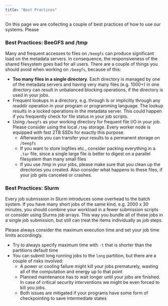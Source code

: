 ```yaml
---
title: "Best Practices"
---
```


On this page we are collecting a couple of best practices of how to use our systems.
Please 


### Best Practices: BeeGFS and /tmp
Many and frequent accesses to files on `/beegfs` can produce significant load on the metadata servers.
In consequence, the responsiveness of the shared filesystem goes bad for all users.
There are a couple of things you should avoid when working on `/beegfs`, because of this:
* **Too many files in a single directory**. Each directory is managed by one of the metadata servers and having very many files (e.g. 1000+) in one directory can result in unbalanced blocking operations, if the directory is used in your jobs.
* Frequent lookups in a directory, e.g. through ls or implicitly through any readdir operation in your program or programming language. The lookup results in a locked operations in the metadata server. This could happen if you frequently check for file status in your job scripts.
* Using `/beegfs` as your working directory for frequent file I/O in your job. Please consider using the local `/tmp` storage. Every worker node is equipped with fast 2TB SSDs for exactly this purpose.
  * Afterwards you can transfer your results to a permanent storage on `/beegfs`
  * If you want to store logfiles etc., consider packing everything in a `.tar` file, since a single large file is better to digest on a parallel filesystem than many small files
  * If you use /tmp in your jobs, please make sure that you clean up the directories you created. Also consider what happens to these files, if your job gets canceled or crashes.


### Best Practices: Slurm
Every job submission in Slurm introduces some overhead to the batch system.
If you have many short jobs of the same kind, e.g. 2000 x 30 minutes, you should combine your workload in a fewer submission scripts or consider using Slurms job arrays.
This way you bundle all of these jobs in a single job submission, but still can treat the items individually as job steps.

Please always consider the maximum execution time and set your job time limits accordingly.
  * Try to always specify maximum time with `-t` that is shorter than the partitions default time
  * You can submit long running jobs to the `long` partition, but there are a couple of risks involved:
    * A power or cooling failure might kill your jobs prematurely, wasting all of the computation and energy up to that point
    * Planned maintenance has to wait longer until your jobs are finished. In case of critical security interventions we might be even forced to kill you jobs.
    * Both issues are mitigated if your programs have some form of checkpointing to save intermediate states
